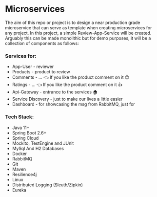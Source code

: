 # Microservices
The aim of this repo or project is to design a near production grade microservice that can serve as 
template when creating microservices for any project. 
In this project, a simple Review-App-Service will be created. Arguably this can be made monolithic but for demo purposes, it will be a collection of 
components as follows: 
### **Services for**:
- App-User - reviewer 
- Products - product to review
- Comments - ... :point_left: If you like the product comment on it :wink:
- Ratings - ... :point_left: If you like the product comment on it :+1:
- Api-Gateway - entrance to the services :house:
- Service Discovery - just to make our lives a little easier
- Dashboard - for showcasing the msg from RabbitMQ, just for 

### **Tech Stack**:
- Java 11+
- Spring Boot 2.6+
- Spring Cloud
- Mockito, TestEngine and JUnit
- MySql And H2 Databases
- Docker 
- RabbitMQ
- Git
- Maven
- Resilience4j
- Linux
- Distributed Logging (Sleuth/Zipkin)
- Eureka 
